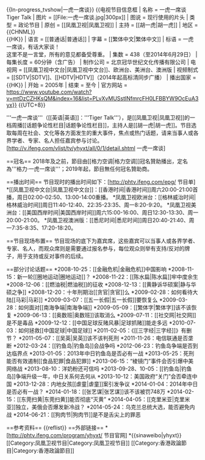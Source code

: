{{In-progress_tvshow|一虎一席谈}}
{{电视节目信息框
| 名称      = 一虎一席谈<br>Tiger Talk
| 图片      = [[File:一虎一席谈.jpg|300px]]
| 图说      = 现行使用的片头
| 类型      = 政论节目
| 原创      = [[凤凰卫视|凤凰卫视]]
| 主持      = [[胡一虎|胡一虎]]
| 地区      = {{CHNML}}<br>{{HK}}
| 语言      = [[普通话|普通话]]
| 字幕     = [[繁体中文|繁体中文]]
| 标语      = 一虎一席谈，有话大家谈！<br>这里不是一言堂，所有的意见都备受尊重。
| 集数  = 438（至2014年6月29日）
| 每集长度  = 60分钟（含广告）
| 制作公司  = 北京冠华世纪文化传播有限公司
| 电视网    = [[凤凰卫视中文台|凤凰卫视中文台]]、欧洲台、美洲台、澳洲版
| 视频制式  = [[SDTV|SDTV]]、[[HDTV|HDTV]]（2014年起高标清同步广播）
| 播出国家  = {{HK}}
| 开始      = 2005年
| 结束      = 至今
| 官方网站  = https://www.youtube.com/watch?v=mtDzCZHKsQM&index=16&list=PLvXvMUSstINfmrcFH0LFBBYW9OcEuA3yx}}
{{UTC+8}}

'''一虎一席谈'''（[[英语|英语]]：'''Tiger Talk'''），是[[凤凰卫视|凤凰卫视]]的一档周播[[话题争论性栏目|话题争论性栏目]]，主持人是[[胡一虎|胡一虎]]。节目选取每周在社会、文化等各方面发生的重大事件，焦点或热门话题，请来当事人或各界学者、专家、名人担任嘉宾参与讨论。<ref>[http://v.ifeng.com/vlist/tv/yhyxt/all/0/1/detail.shtml 一虎一席谈]</ref>

==冠名==
2018年及之前，節目由[[格力空调|格力空调]]冠名贊助播出，定名為'''格力·一虎一席谈'''；2019年起，節目無任何冠名贊助商。

==播出时间==
节目现时的播出时间如下：<ref>[http://phtv.ifeng.com/epg/ 节目单]</ref>
*[[凤凰卫视中文台|凤凰卫视中文台]]：[[香港时间|香港时间]]周六20:00-21:00首播，周日02:00-02:50、13:00-14:00重播。 
*凤凰卫视欧洲台：[[格林威治时间|格林威治时间]]周日11:40-12:40、22:35-23:35、周一8:20-9:20。
*凤凰卫视美洲台：[[美国西岸时间|美国西岸时间]]周六15:00-16:00、周日12:30-13:30、周一20:00-21:00。
*凤凰卫视澳洲版：[[悉尼时间|悉尼时间]]周日20:40-21:40、周一7:35-8:35、17:20-18:20。

==节目现场布置==
节目现场的底下为嘉宾席，这些嘉宾可以当事人或各界学者、专家、名人，而观众席则是需要通过报名参与，每位观众则举有支持/反对的牌子，用于支持或反对事件的后续。

==部分讨论话题==
*2008-10-25：[[金融危机|金融危机]]中国影响
*2008-11-15：新一轮[[圈地运动|圈地运动]]？
*2008-11-22：[[陈水扁|陈水扁]]牢中度余生
*2008-12-06：[[燃油税|燃油税]]的征收
*2008-12-13：[[黄静诉华硕案|静与华硕之争]]
*2008-12-20：十年刑期治[[贪官|贪官]]么
*2009-02-28：如何看待大陆[[马彩|马彩]]
*2009-03-07：[[五一长假|五一长假]]要恢复么
*2009-03-28：如何面对[[南海争端|南海争端]]
*2009-05-09：[[繁体字|繁体字]]该不该恢复
*2009-06-13：[[奥数班|奥数班]]该取消么
*2009-07-11：[[社交网|社交网]]是不是毒品
*2009-12-12：[[中国足球反赌风暴|足球抓赌]]能走多远
*2010-07-03：如何拯救[[中国足球|中国足球]]
*2011-02-05：《[[三字经|三字经]]》有删节？
*2011-05-07：[[吴英|吴英]]该不该判死刑
*2011-11-26：电信联通是否垄断
*2012-03-24：[[钓鱼岛|钓鱼岛]]会战争吗
*2012-06-23：钓鱼岛争端是否到达临界点
*2013-01-05：2013年中日钓鱼岛是否必有一战
*2013-05-25：死刑能否有效遏制[[食品犯罪|食品犯罪]]
*2013-06-15：“棱镜门”事件会否引爆中美网络战
*2013-08-10：洋奶粉还可信吗
*2013-09-28、10-05：[[钓鱼岛|钓鱼岛]]争端升级一年，中日关系何去何从
*2013-10-12：美国政府“关门”会否牵连中国
*2013-12-28：内地女孩[[虐童|虐童]]案引发争议
*2014-01-04：2014年中日是否必有一战？
*2014-01-18：[[张艺谋|张艺谋]]该不该被罚748万
*2014-02-15：[[东莞扫黄|东莞扫黄]]能否彻底“灭黄”
*2014-04-05：[[克里米亚|克里米亚]]独立，美俄会否爆发新冷战？
*2014-05-24：乌克兰总统大选，能否避免内战
*2014-06-21：[[狗肉节|狗肉节]]是不是舌尖上的罪恶 

==参考资料==
{{reflist}}
==外部链接==
*[http://phtv.ifeng.com/program/yhyxt/ 节目官网]
*{{sinaweibo|yhyxt}}
[[Category:凤凰卫视节目|Category:凤凰卫视节目]]
[[Category:香港政論節目|Category:香港政論節目]]